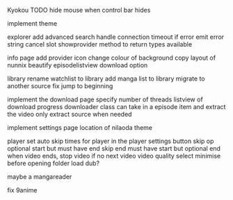 Kyokou
TODO
hide mouse when control bar hides

implement theme

explorer
add advanced search
handle connection timeout
if error emit error string
cancel slot
showprovider method to return types available




info page
add provider icon
change colour of background
copy layout of nunnix
beautify episodelistview
download option  

library
rename watchlist to library
add manga list to library
migrate to another source
fix jump to beginning

implement the download page
specify number of threads
listview of download progress
downloader class can take in a episode item and extract the video
only extract source when needed


implement settings page
location of nilaoda
theme



player
set auto skip times for player in the player settings button
skip op optional start but must have end
skip end must have start but optional end
when video ends, stop video if no next video
video quality select
minimise before opening folder
load dub?

maybe a mangareader

fix 9anime



